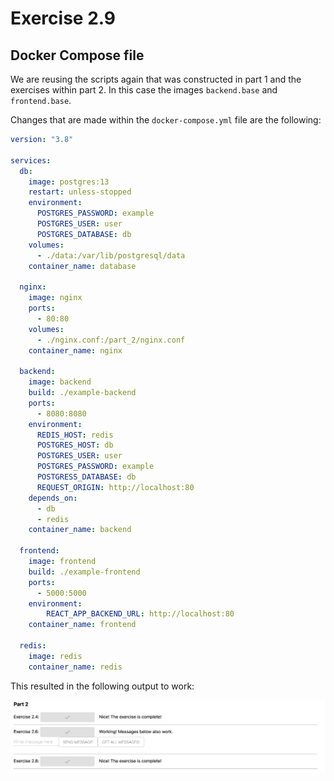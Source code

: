 # Exercise 2.9

## Docker Compose file

We are reusing the scripts again that was constructed in part 1 and the exercises within part 2. In this case the images ``backend.base`` and ``frontend.base``.  

Changes that are made within the ``docker-compose.yml`` file are the following:

```yml
version: "3.8"

services:
  db:
    image: postgres:13
    restart: unless-stopped
    environment:
      POSTGRES_PASSWORD: example
      POSTGRES_USER: user
      POSTGRES_DATABASE: db
    volumes:
      - ./data:/var/lib/postgresql/data
    container_name: database

  nginx:
    image: nginx
    ports:
      - 80:80
    volumes:
      - ./nginx.conf:/part_2/nginx.conf
    container_name: nginx

  backend:
    image: backend
    build: ./example-backend
    ports:
      - 8080:8080
    environment:
      REDIS_HOST: redis
      POSTGRES_HOST: db
      POSTGRES_USER: user
      POSTGRES_PASSWORD: example
      POSTGRESS_DATABASE: db
      REQUEST_ORIGIN: http://localhost:80
    depends_on:
      - db
      - redis
    container_name: backend

  frontend:
    image: frontend
    build: ./example-frontend
    ports:
      - 5000:5000
    environment: 
        REACT_APP_BACKEND_URL: http://localhost:80
    container_name: frontend

  redis:
    image: redis
    container_name: redis
```

This resulted in the following output to work: 

![frontend ex29](image/Exercise_2_9.png)